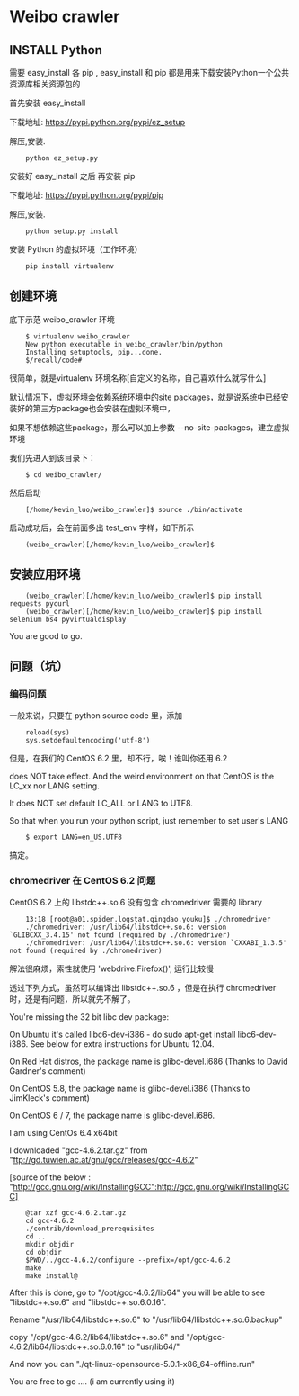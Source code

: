 # Weibo crawler

## INSTALL Python

需要 easy_install 各 pip , easy_install 和 pip 都是用来下载安装Python一个公共资源库相关资源包的

首先安装 easy_install

下载地址: https://pypi.python.org/pypi/ez_setup

解压,安装.

		python ez_setup.py

安装好 easy_install 之后 再安装 pip

下载地址: https://pypi.python.org/pypi/pip

解压,安装.

		python setup.py install

安装 Python 的虚拟环境（工作环境）

	    pip install virtualenv


## 创建环境

底下示范 weibo_crawler 环境


		$ virtualenv weibo_crawler
		New python executable in weibo_crawler/bin/python
		Installing setuptools, pip...done.
		$/recall/code# 

很简单，就是virtualenv 环境名称[自定义的名称，自己喜欢什么就写什么]

默认情况下，虚拟环境会依赖系统环境中的site packages，就是说系统中已经安装好的第三方package也会安装在虚拟环境中，

如果不想依赖这些package，那么可以加上参数 --no-site-packages，建立虚拟环境

我们先进入到该目录下：

		$ cd weibo_crawler/

然后启动

		[/home/kevin_luo/weibo_crawler]$ source ./bin/activate

启动成功后，会在前面多出 test_env 字样，如下所示

		(weibo_crawler)[/home/kevin_luo/weibo_crawler]$ 


## 安装应用环境

		(weibo_crawler)[/home/kevin_luo/weibo_crawler]$ pip install requests pycurl
		(weibo_crawler)[/home/kevin_luo/weibo_crawler]$ pip install selenium bs4 pyvirtualdisplay

You are good to go.

## 问题（坑）

### 编码问题

一般来说，只要在 python source code 里，添加

		reload(sys)
		sys.setdefaultencoding('utf-8')

但是，在我们的 CentOS 6.2 里，却不行，唉！谁叫你还用 6.2

does NOT take effect. And the weird environment on that CentOS is the LC_xx nor LANG setting.

It does NOT set default LC_ALL or LANG to UTF8.

So that when you run your python script, just remember to set user's LANG

		$ export LANG=en_US.UTF8 

搞定。

### chromedriver 在 CentOS 6.2 问题

CentOS 6.2 上的 libstdc++.so.6 没有包含 chromedriver 需要的 library

		13:18 [root@a01.spider.logstat.qingdao.youku]$ ./chromedriver
		./chromedriver: /usr/lib64/libstdc++.so.6: version `GLIBCXX_3.4.15' not found (required by ./chromedriver)
		./chromedriver: /usr/lib64/libstdc++.so.6: version `CXXABI_1.3.5' not found (required by ./chromedriver)

解法很麻烦，索性就使用 'webdrive.Firefox()', 运行比较慢

透过下列方式，虽然可以编译出 libstdc++.so.6 ，但是在执行 chromedriver 时，还是有问题，所以就先不解了。

You're missing the 32 bit libc dev package:

On Ubuntu it's called libc6-dev-i386 - do sudo apt-get install libc6-dev-i386. See below for extra instructions for Ubuntu 12.04.

On Red Hat distros, the package name is glibc-devel.i686 (Thanks to David Gardner's comment)

On CentOS 5.8, the package name is glibc-devel.i386 (Thanks to JimKleck's comment)

On CentOS 6 / 7, the package name is glibc-devel.i686.

I am using CentOs 6.4 x64bit

I downloaded "gcc-4.6.2.tar.gz" from "ftp://gd.tuwien.ac.at/gnu/gcc/releases/gcc-4.6.2"

[source of the below : "http://gcc.gnu.org/wiki/InstallingGCC":http://gcc.gnu.org/wiki/InstallingGCC]

		@tar xzf gcc-4.6.2.tar.gz
		cd gcc-4.6.2
		./contrib/download_prerequisites
		cd ..
		mkdir objdir
		cd objdir
		$PWD/../gcc-4.6.2/configure --prefix=/opt/gcc-4.6.2
		make
		make install@

After this is done, go to "/opt/gcc-4.6.2/lib64" you will be able to see "libstdc++.so.6" and "libstdc++.so.6.0.16".

Rename "/usr/lib64/libstdc++.so.6" to "/usr/lib64/llibstdc++.so.6.backup"

copy "/opt/gcc-4.6.2/lib64/libstdc++.so.6" and "/opt/gcc-4.6.2/lib64/libstdc++.so.6.0.16" to "usr/lib64/"

And now you can "./qt-linux-opensource-5.0.1-x86_64-offline.run"

You are free to go .... (i am currently using it)
